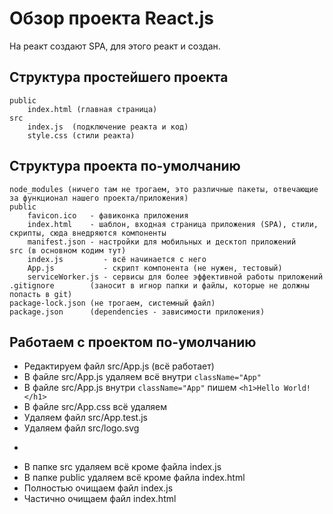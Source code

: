 # Обзор проекта React.js

На реакт создают SPA, для этого реакт и создан.

## Структура простейшего проекта
    public
        index.html (главная страница)
    src
        index.js  (подключение реакта и код)
        style.css (стили реакта)

## Структура проекта по-умолчанию
    node_modules (ничего там не трогаем, это различные пакеты, отвечающие за функционал нашего проекта/приложения)
    public
        favicon.ico   - фавиконка приложения
        index.html    - шаблон, входная страница приложения (SPA), стили, скрипты, сюда внедряются компоненты
        manifest.json - настройки для мобильных и десктоп приложений
    src (в основном кодим тут)
        index.js         - всё начинается с него
        App.js           - скрипт компонента (не нужен, тестовый)
        serviceWorker.js - сервисы для более эффективной работы приложений
    .gitignore        (заносит в игнор папки и файлы, которые не должны попасть в git)
    package-lock.json (не трогаем, системный файл)
    package.json      (dependencies - зависимости приложения)

## Работаем с проектом по-умолчанию
* Редактируем файл src/App.js (всё работает)
* В файле src/App.js удаляем всё внутри `className="App"`
* В файле src/App.js внутри `className="App"` пишем `<h1>Hello World!</h1>`
* В файле src/App.css всё удаляем
* Удаляем файл src/App.test.js
* Удаляем файл src/logo.svg

-
* В папке src удаляем всё кроме файла index.js
* В папке public удаляем всё кроме файла index.html
* Полностью очищаем файл index.js
* Частично очищаем файл index.html
